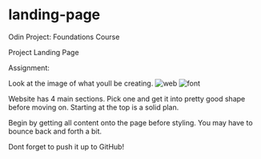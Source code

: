 # landing-page

Odin Project: Foundations Course

  Project Landing Page
  
   Assignment:
   
   Look at the image of what youll be creating.
    ![web](https://user-images.githubusercontent.com/118142578/206363260-1939d2dc-0648-44dd-a51f-e7a6ed9e8819.png)
    ![font](https://user-images.githubusercontent.com/118142578/206363274-089196f0-1fbb-4a5a-8f63-fd246c3ec797.png)
   
   Website has 4 main sections. Pick one and get it into pretty good shape before moving on. Starting at the top is a solid plan.
   
   Begin by getting all content onto the page before styling. You may have to bounce back and forth a bit.
   
   Dont forget to push it up to GitHub!

